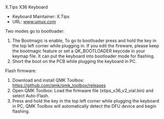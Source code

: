 X.Tips X36 Keyboard

* Keyboard Maintainer: X.Tips
* URL: www.umux.com

Two modes go to bootloader:
1. The Bootmagic is enable, To go to bootloader press and hold the key in the top left corner while plugging in. If you edit the fireware, please keep the bootmagic feature or set a QK_BOOTLOADER keycode in your keymap file. It can put the keyboard into bootloader mode for flashing.
2. Short the boot on the PCB while plugging the keyboard in PC.

Flash firmware:
1. Download and install QMK Toolbox: https://github.com/qmk/qmk_toolbox/releases
2. Open QMK Toolbox: Load the firmware file (xtips_x36_v2_vial.bin) and select Auto-Flash.
3. Press and hold the key in the top left corner while plugging the keyboard in PC, QMK Toolbox will automatically detect the DFU device and begin flashing.